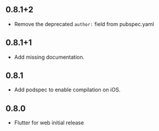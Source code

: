 ## 0.8.1+2

* Remove the deprecated `author:` field from pubspec.yaml

## 0.8.1+1

* Add missing documentation.

## 0.8.1

* Add podspec to enable compilation on iOS.

## 0.8.0

* Flutter for web initial release
